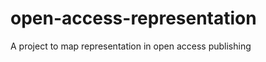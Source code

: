 open-access-representation
==========================

A project to map representation in open access publishing
